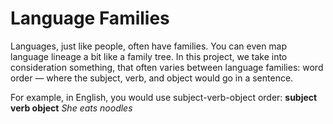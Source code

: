 # Language Families
Languages, just like people, often have families. You can even map language lineage a bit like a family tree.
In this project, we take into consideration something, that often varies between language families: word order — where the subject, verb, and object would go in a sentence.

For example, in English, you would use subject-verb-object order:
**subject verb object**
_She	  eats	 noodles_
